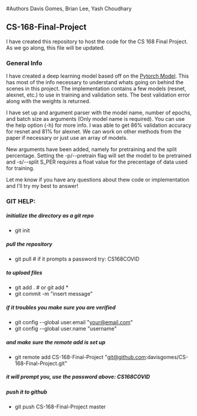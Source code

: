 #Authors
Davis Gomes, Brian Lee, Yash Choudhary

## CS-168-Final-Project

I have created this repository to host the code for the CS 168 Final Project. As we go along, this file will be updated.

### General Info

I have created a deep learning model based off on the [Pytorch Model](https://pytorch.org/tutorials/beginner/finetuning_torchvision_models_tutorial.html). This has most of the info necessary to understand whats going on behind the scenes in this project. The implementation contains a few models (resnet, alexnet, etc.) to use in training and validation sets. The best validation error along with the weights is returned. 

I have set up and argument parser with the model name, number of epochs, and batch size as arguments (Only model name is required). You can use the help option (-h) for more info. I was able to get 86% validation accuracy for resnet and 81% for alexnet. We can work on other methods from the paper if necessary or just use an array of models.

New arguments have been added, namely for pretraining and the split percentage. Setting the -p/--pretrain flag will set the model to be pretrained and -s/--split S_PER requires a float value for the precentage of data used for training.

Let me know if you have any questions about thew code or implementation and I'll try my best to answer!

### GIT HELP:

##### initialize the directory as a git repo
- git init
##### pull the repository
- git pull <ssh> # if it prompts a password try: CS168COVID
##### to upload files
- git add . # or git add * 
- git commit -m "insert message"
##### if it troubles you make sure you are verified
- git config --global user.email "your@email.com"
- git config --global user.name "username"
##### and make sure the remote add is set up
- git remote add CS-168-Final-Project "git@github.com:davisgomes/CS-168-Final-Project.git" 
##### it will prompt you, use the password above: CS168COVID
##### push it to github
- git push CS-168-Final-Project master
	
 

